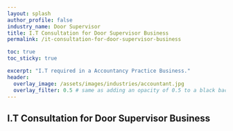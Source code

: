 ```yaml
---
layout: splash 
author_profile: false 
industry_name: Door Supervisor
title: I.T Consultation for Door Supervisor Business
permalink: /it-consultation-for-door-supervisor-business

toc: true
toc_sticky: true

excerpt: "I.T required in a Accountancy Practice Business."
header:
  overlay_image: /assets/images/industries/accountant.jpg
  overlay_filter: 0.5 # same as adding an opacity of 0.5 to a black background
---
```


## I.T Consultation for Door Supervisor Business
